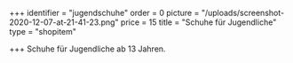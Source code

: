 +++
identifier = "jugendschuhe"
order = 0
picture = "/uploads/screenshot-2020-12-07-at-21-41-23.png"
price = 15
title = "Schuhe für Jugendliche"
type = "shopitem"

+++
Schuhe für Jugendliche ab 13 Jahren.